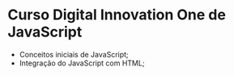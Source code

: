 # Curso Digital Innovation One de JavaScript

- Conceitos iniciais de JavaScript;
- Integração do JavaScript com HTML;

